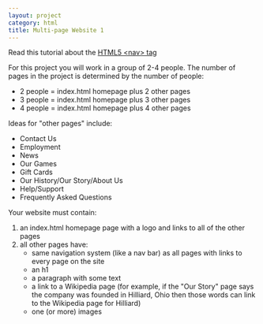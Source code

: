 ```yaml
---
layout: project
category: html
title: Multi-page Website 1
---
```


Read this tutorial about the [HTML5 \<nav\> tag](https://www.w3schools.com/tags/tag_nav.asp)

For this project you will work in a group of 2-4 people. The number of pages in the project is determined by the number of people:
  - 2 people = index.html homepage plus 2 other pages
  - 3 people = index.html homepage plus 3 other pages
  - 4 people = index.html homepage plus 4 other pages

Ideas for "other pages" include:
  - Contact Us
  - Employment
  - News
  - Our Games
  - Gift Cards
  - Our History/Our Story/About Us
  - Help/Support
  - Frequently Asked Questions

Your website must contain:
  1.  an index.html homepage page with a logo and links to all of the other pages
  1.  all other pages have:
      - same navigation system (like a nav bar) as all pages with links to every page on the site
      - an h1
      - a paragraph with some text
      - a link to a Wikipedia page (for example, if the "Our Story" page says the company was founded in Hilliard, Ohio then those words can link to the Wikipedia page for Hilliard)
      - one (or more) images
